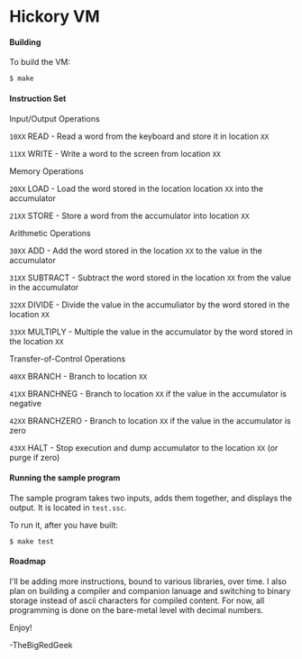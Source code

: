 Hickory VM
==========

#### Building

To build the VM:

    $ make


#### Instruction Set


Input/Output Operations

`10XX` READ - Read a word from the keyboard and store it in location `XX`

`11XX` WRITE - Write a word to the screen from location `XX`


Memory Operations

`20XX` LOAD - Load the word stored in the location location `XX` into the accumulator

`21XX` STORE - Store a word from the accumulator into location `XX`


Arithmetic Operations

`30XX` ADD - Add the word stored in the location `XX` to the value in the accumulator

`31XX` SUBTRACT - Subtract the word stored in the location `XX` from the value in the accumulator

`32XX` DIVIDE - Divide the value in the accumuliator by the word stored in the location `XX`

`33XX` MULTIPLY - Multiple the value in the accumulator by the word stored in the location `XX`


Transfer-of-Control Operations

`40XX` BRANCH - Branch to location `XX`

`41XX` BRANCHNEG - Branch to location `XX` if the value in the accumulator is negative

`42XX` BRANCHZERO - Branch to location `XX` if the value in the accumulator is zero

`43XX` HALT - Stop execution and dump accumulator to the location `XX` (or purge if zero)  


#### Running the sample program

The sample program takes two inputs, adds them together, and displays the output.  It is located in `test.ssc`.

To run it, after you have built:

    $ make test


#### Roadmap

I'll be adding more instructions, bound to various libraries, over time.  I also plan on building a compiler and companion lanuage and switching to binary storage instead of ascii characters for compiled content.  For now, all programming is done on the bare-metal level with decimal numbers.

Enjoy!

-TheBigRedGeek